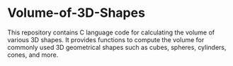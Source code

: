 # Volume-of-3D-Shapes
This repository contains C language code for calculating the volume of various 3D shapes. It provides functions to compute the volume for commonly used 3D geometrical shapes such as cubes, spheres, cylinders, cones, and more.
